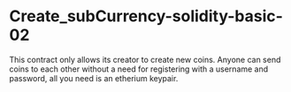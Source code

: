 # Create_subCurrency-solidity-basic-02
This contract only allows its creator to create new coins.  Anyone can send coins to each other without a need for registering with a username and password, all you need is an etherium keypair.
